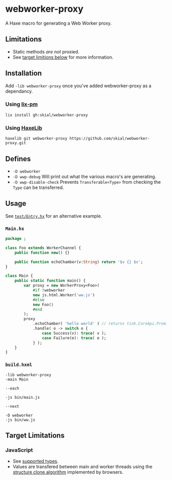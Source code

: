# webworker-proxy

A Haxe macro for generating a Web Worker proxy.

## Limitations

- Static methods _are not_ proxied.
- See [target limitions below](#target-limitations) for more information.

## Installation

Add `-lib webworker-proxy` once you've added webworker-proxy as a dependancy.

### Using [lix-pm](https://github.com/lix-pm/lix.client#readme)

`lix install gh:skial/webworker-proxy`

### Using [HaxeLib](https://lib.haxe.org/documentation/using-haxelib/#git)

`haxelib git webworker-proxy https://github.com/skial/webworker-proxy.git`


## Defines

- `-D webworker`
- `-D wwp-debug` Will print out what the various macro's are generating.
- `-D wwp-disable-check` Prevents `Transferable<Type>` from checking the `Type` can be transferred.

## Usage

See [`test/Entry.hx`](https://github.com/skial/webworker-proxy/blob/master/test/Entry.hx) for an alternative example.

### `Main.hx`
```Haxe
package ;

class Foo extends WorkerChannel {
    public function new() {}

    public function echoChamber(v:String) return '$v {} $v';
}

class Main {
    public static function main() {
        var proxy = new WorkerProxy<Foo>(
            #if !webworker
            new js.html.Worker('ww.js')
            #else
            new Foo()
            #end
        );
        proxy
            .echoChamber( 'hello world' ) // returns tink.CoreApi.Promise<String>
            .handle( o -> switch o {
                case Success(v): trace( v );
                case Failure(e): trace( e );
            } );
    }
}
```

### `build.hxml`
```
-lib webworker-proxy
-main Main

--each

-js bin/main.js

--next

-D webworker
-js bin/ww.js
```

## Target Limitations

### JavaScript

- See [supported types](https://developer.mozilla.org/en-US/docs/Web/API/Web_Workers_API/Structured_clone_algorithm#Supported_types).
- Values are transfered between main and worker threads using the [structure clone algorithm](https://developer.mozilla.org/en-US/docs/Web/API/Web_Workers_API/Structured_clone_algorithm) implemented by browsers.